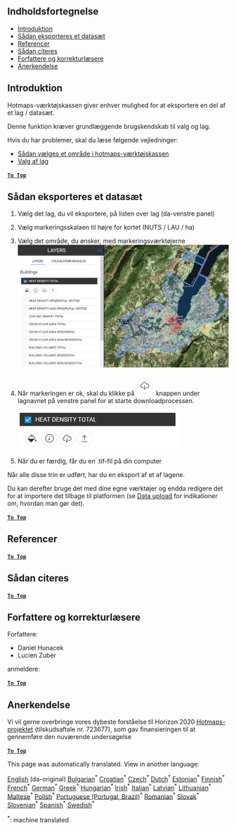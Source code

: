 <h2> Indholdsfortegnelse </h2><ul><li> <a href="#Introduction">Introduktion</a> </li><li> <a href="#How-to-export-a-dataset">Sådan eksporteres et datasæt</a> </li><li> <a href="#References">Referencer</a> </li><li> <a href="#How-to-cite">Sådan citeres</a> </li><li> <a href="#Authors-and-reviewers">Forfattere og korrekturlæsere</a> </li><li> <a href="#Acknowledgement">Anerkendelse</a> </li></ul><h2> Introduktion </h2><p> Hotmaps-værktøjskassen giver enhver mulighed for at eksportere en del af et lag / datasæt. </p><p> Denne funktion kræver grundlæggende brugskendskab til valg og lag. </p><p> Hvis du har problemer, skal du læse følgende vejledninger: </p><ul><li> <a href="How-to-select-a-region-in-the-Hotmaps-toolbox">Sådan vælges et område i hotmaps-værktøjskassen</a> </li><li> <a href="Layer-section">Valg af lag</a> </li></ul><p><ins> <code><strong><a href="#table-of-contents">To Top</a></strong></code> </ins> </p><h2> Sådan eksporteres et datasæt </h2><ol><li><p> Vælg det lag, du vil eksportere, på listen over lag (da-venstre panel) </p></li><li><p> Vælg markeringsskalaen til højre for kortet (NUTS / LAU / ha) </p></li><li><p> Vælg det område, du ønsker, med markeringsværktøjerne <img alt="export_selection" src="images/export_selection.png"/></p></li><li><p> Når markeringen er ok, skal du klikke på <img alt="eksportknap" src="images/layer-export-btn.png"/> knappen under lagnavnet på venstre panel for at starte downloadprocessen. </p><p><img alt="lagindstillinger" src="images/layer-options.png"/></p></li><li><p> Når du er færdig, får du en .tif-fil på din computer </p></li></ol><p> Når alle disse trin er udført, har du en eksport af et af lagene. </p><p> Du kan derefter bruge det med dine egne værktøjer og endda redigere det for at importere det tilbage til platformen (se <a href="Data_upload">Data upload</a> for indikationer om, hvordan man gør det). </p><p><ins> <code><strong><a href="#table-of-contents">To Top</a></strong></code> </ins> </p><h2> Referencer </h2><p><ins> <code><strong><a href="#table-of-contents">To Top</a></strong></code> </ins> </p><h2> Sådan citeres </h2><p><ins> <code><strong><a href="#table-of-contents">To Top</a></strong></code> </ins> </p><h2> Forfattere og korrekturlæsere </h2><p> Forfattere: </p><ul><li> Daniel Hunacek </li><li> Lucien Zuber </li></ul><p> anmeldere: </p><p><ins> <code><strong><a href="#table-of-contents">To Top</a></strong></code> </ins> </p><h2> Anerkendelse </h2><p> Vi vil gerne overbringe vores dybeste forståelse til Horizon 2020 <a href="https://www.hotmaps-project.eu">Hotmaps-projektet</a> (tilskudsaftale nr. 723677), som gav finansieringen til at gennemføre den nuværende undersøgelse </p><p><ins> <code><strong><a href="#table-of-contents">To Top</a></strong></code> </ins> </p>

This page was automatically translated. View in another language:

[English](../en/Data-export-functionalities.md) (da-original) [Bulgarian](../bg/Data-export-functionalities.md)<sup>\*</sup> [Croatian](../hr/Data-export-functionalities.md)<sup>\*</sup> [Czech](../cs/Data-export-functionalities.md)<sup>\*</sup>  [Dutch](../nl/Data-export-functionalities.md)<sup>\*</sup> [Estonian](../et/Data-export-functionalities.md)<sup>\*</sup> [Finnish](../fi/Data-export-functionalities.md)<sup>\*</sup> [French](../fr/Data-export-functionalities.md)<sup>\*</sup> [German](../de/Data-export-functionalities.md)<sup>\*</sup> [Greek](../el/Data-export-functionalities.md)<sup>\*</sup> [Hungarian](../hu/Data-export-functionalities.md)<sup>\*</sup> [Irish](../ga/Data-export-functionalities.md)<sup>\*</sup> [Italian](../it/Data-export-functionalities.md)<sup>\*</sup> [Latvian](../lv/Data-export-functionalities.md)<sup>\*</sup> [Lithuanian](../lt/Data-export-functionalities.md)<sup>\*</sup> [Maltese](../mt/Data-export-functionalities.md)<sup>\*</sup> [Polish](../pl/Data-export-functionalities.md)<sup>\*</sup> [Portuguese (Portugal, Brazil)](../pt/Data-export-functionalities.md)<sup>\*</sup> [Romanian](../ro/Data-export-functionalities.md)<sup>\*</sup> [Slovak](../sk/Data-export-functionalities.md)<sup>\*</sup> [Slovenian](../sl/Data-export-functionalities.md)<sup>\*</sup> [Spanish](../es/Data-export-functionalities.md)<sup>\*</sup> [Swedish](../sv/Data-export-functionalities.md)<sup>\*</sup> 

<sup>\*</sup>: machine translated
